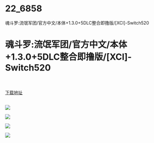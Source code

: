 # 22_6858
魂斗罗:流氓军团/官方中文/本体+1.3.0+5DLC整合即撸版/[XCI]-Switch520
# 魂斗罗:流氓军团/官方中文/本体+1.3.0+5DLC整合即撸版/[XCI]-Switch520
 <br/></br>
[下载地址](https://www.switch520.cc/article/6858 "下载地址")
<br/></br>

<p><span><strong><img src="https://www.switch520.cc/muke_img/upload_art_editor_20201020-1_8a46cbaa806786211e3c257fd5707e18.jpg"></strong></span></p>
<p><span><strong><img src="https://www.switch520.cc/muke_img/upload_art_editor_20201020-1_ebc07db564643d74210bc147a89fc0cf.jpg"></strong></span></p>
<p><span><strong><img src="https://www.switch520.cc/muke_img/upload_art_editor_20201020-1_13679c4121f06307dd68a5ddbec5db78.jpg"></strong></span></p>
<p><span><strong><img src="https://www.switch520.cc/muke_img/upload_art_editor_20201020-1_717c0e352dcbdb4feea0dbe7b8d0f74c.jpg"></strong></span></p>
<p></p>
<p></p>
